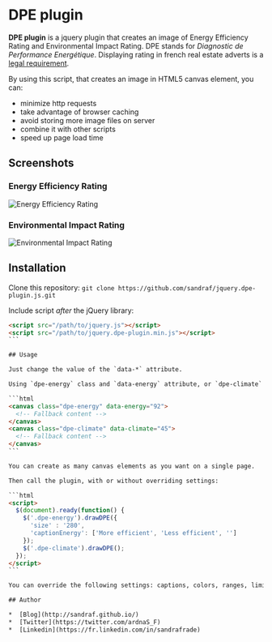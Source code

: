 # DPE plugin

**DPE plugin** is a jquery plugin that creates an image of Energy Efficiency Rating and Environmental Impact Rating. DPE stands for *Diagnostic de Performance Energétique*. Displaying rating in french real estate adverts is a [legal requirement](http://vosdroits.service-public.fr/particuliers/F16096.xhtml).

By using this script, that creates an image in HTML5 canvas element, you can:

* minimize http requests
* take advantage of browser caching
* avoid storing more image files on server
* combine it with other scripts
* speed up page load time

## Screenshots

### Energy Efficiency Rating

![Energy Efficiency Rating](https://raw.github.com/sandraf/jquery.dpe-plugin.js/master/examples/dpe-energy.png?raw=true "Energy Efficiency Rating")

### Environmental Impact Rating

![Environmental Impact Rating](https://raw.github.com/sandraf/jquery.dpe-plugin.js/master/examples/dpe-climate.png?raw=true "Environmental Impact Rating")

## Installation

Clone this repository: `git clone https://github.com/sandraf/jquery.dpe-plugin.js.git`

Include script *after* the jQuery library:

````html
<script src="/path/to/jquery.js"></script>
<script src="/path/to/jquery.dpe-plugin.min.js"></script>
```

## Usage

Just change the value of the `data-*` attribute.

Using `dpe-energy` class and `data-energy` attribute, or `dpe-climate` class and `data-climate` attribute is mandatory.

```html
<canvas class="dpe-energy" data-energy="92">
  <!-- Fallback content -->
</canvas>
<canvas class="dpe-climate" data-climate="45">
  <!-- Fallback content -->
</canvas>
```

You can create as many canvas elements as you want on a single page.

Then call the plugin, with or without overriding settings:

```html
<script>
  $(document).ready(function() {
    $('.dpe-energy').drawDPE({
      'size' : '280',
      'captionEnergy': ['More efficient', 'Less efficient', '']
    });
    $('.dpe-climate').drawDPE();
  });
</script>
```

You can override the following settings: captions, colors, ranges, limits, units, size (the minimum legal size is 180px). Just take a look at the beginning of the non minified script to see possible options.

## Author

*  [Blog](http://sandraf.github.io/)
*  [Twitter](https://twitter.com/ardnaS_F)
*  [Linkedin](https://fr.linkedin.com/in/sandrafrade)
